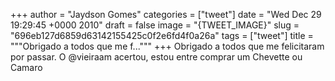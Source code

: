 
+++
author = "Jaydson Gomes"
categories = ["tweet"]
date = "Wed Dec 29 19:29:45 +0000 2010"
draft = false
image = "{TWEET_IMAGE}"
slug = "696eb127d6859d63142155425c0f2e6fd4f0a26a"
tags = ["tweet"]
title = """Obrigado a todos que me f..."""
+++
Obrigado a todos que me felicitaram por passar. O @vieiraam acertou, estou entre comprar um Chevette ou Camaro
